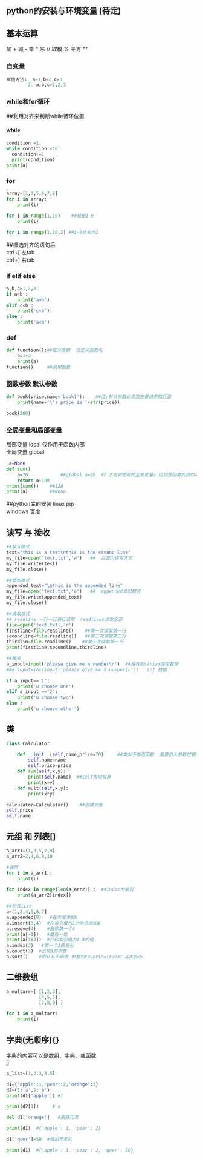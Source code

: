
## python的安装与环境变量  (待定)

## 基本运算

加    +
减    -
乘    *
除    //
取模  %
平方  **

### 自变量
```python
赋值方法1. a=1,b=2,c=3
        2. a,b,c=1,2,3
```

        
### while和for循环

##利用对齐来判断while循环位置

#### while      
```python
condition =1;
while condition <10:
  condition+=1
  print(condition)
print(a)
```
   

### for

```python
array=[1,3,5,6,7,8]
for i in array:
    print(i)

for i in range(1,10)    ##输出1-9
    print(i)

for i in range(1,10,2) ##1-9步长为2

```
##框选对齐的语句后  
ctrl+[  左tab  
ctrl+]  右tab

### if elif else 
```python
a,b,c=1,2,3
if a>b :
    print('a>b')
elif c<b :
    print('c<b')
else :
    print('a<b')
```

### def
```python
def function():##定义函数  自定义函数名
    a=1+2
    print(a)
function()     ##调用函数

```
### 函数参数 默认参数

```python
def book(price,name='book1'):    ##注:默认参数必须放在普通参数后面
    print(name+'\'s price is '+str(price))

book(200)

```
### 全局变量和局部变量

局部变量 local  仅作用于函数内部  
全局变量 global
```python
 a=None
def sum()
    a=20            ##global a=20  时 才说明使用的全局变量a 否则是函数内部的a
    return a+100
print(sum())    ##120
print(a)        ##None

```

##python库的安装
linux pip  
windows 百度 

## 读写 与  接收
```python
##写入模式
text="this is a text\nthis is the second line"
my_file=open('text.txt','w')   ##  后面为读写方式
my_file.write(text)
my_file.close()

##添加模式
appended_text="\nthis is the appended line"
my_file=open('text.txt','a')   ##  appended添加模式
my_file.write(appended_text)
my_file.close()

##读取模式
## readline 一行一行进行读取  readlines读取全部
file=open('text.txt','r')
firstline=file.readline()    ##第一次读取第一行
secondline=file.readline()   ##第二次读取第二行 
thirdlin=file.readline()    ##第三次读取第三行
print(firstline,secondline,thirdline)

##接收
a_input=input('please give me a number\n')  ##接收到string类型数据
##a_input=int(input('please give me a number\n'))   int 数据

if a_input=='1':
    print('u choose one')
elif a_input =='2':
    print('u choose two')
else :
    print('u choose other')


```

## 类
```python
class Calculator:

    def __init__(self,name,price=20):    ##类似于构造函数  需要引入参数时使用 无参数无法构建类  可以使用默认参数
        self.name=name
        self.price=price
    def sum(self,x,y):
        print(self.name)  ##self指向自身
        print(x+y)
    def mult(self,x,y):
        print(x*y)

calculator=Calculator()    ##创建对象 
self.price
self.name

```
## 元组 和 列表[]
```python
a_arr1=(1,3,5,7,9)
a_arr2=2,4,6,8,10

#遍历
for i in a_arr1 :
    print(i)

for index in range(len(a_arr2)) :  ##index为索引
    print(a_arr2[index])

##列表list
a=[1,2,4,5,6,7]
a.appended(8)   #在末尾添加8
a.insert(3,4)  #在索引值为3的地方添加4
a.remove(4)    #删除第一个4
print(a[-1])   #最后一位 
print(a[3:4])  #打印索引值为3 4的值
a.index(3)   #第一个3的索引
a.count(3)  #出现3的次数
a.sort()    #默认从小到大 参数为reverse=True时 从大到小
```

## 二维数组

```python
a_multarr=[ [1,2,3],
            [4,5,6],
            [7,8,9] ]

for i in a_multarr:
    print(i)

```

## 字典(无顺序){}
字典的内容可以是数组、字典、或函数  
jj


```python
a_list=[1,2,3,4,5]

d1={'apple':1,'pear':2,'orange':3}
d2={1:'a',2:'b'}
print(d1['apple']) #1 

print(d2[1])     # a

del d1['orange']   #删除元素

print(d1)  #{'apple': 1, 'pear': 2}

d1['qwer']=50  #增加元素队

print(d1)  #{'apple': 1, 'pear': 2, 'qwer': 50}


```
